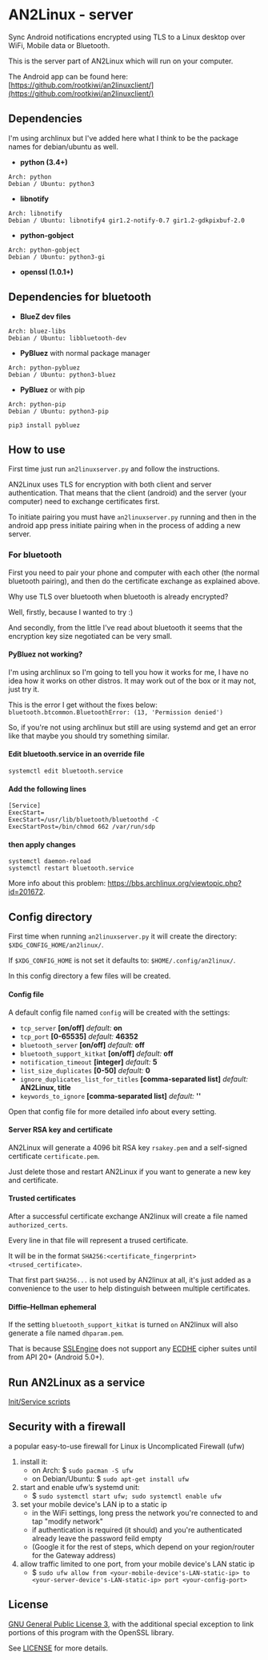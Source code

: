 # AN2Linux - server
Sync Android notifications encrypted using TLS to a Linux desktop over WiFi, Mobile data or Bluetooth.

This is the server part of AN2Linux which will run on your computer.

The Android app can be found here: [https://github.com/rootkiwi/an2linuxclient/](https://github.com/rootkiwi/an2linuxclient/)

## Dependencies
I'm using archlinux but I've added here what I think to be the package
names for debian/ubuntu as well.

* **python (3.4+)**
```
Arch: python
Debian / Ubuntu: python3
```

* **libnotify**
```
Arch: libnotify
Debian / Ubuntu: libnotify4 gir1.2-notify-0.7 gir1.2-gdkpixbuf-2.0
```

* **python-gobject**
```
Arch: python-gobject
Debian / Ubuntu: python3-gi
```

* **openssl (1.0.1+)**


## Dependencies for bluetooth

* **BlueZ dev files**
```
Arch: bluez-libs
Debian / Ubuntu: libbluetooth-dev
```

* **PyBluez** with normal package manager
```
Arch: python-pybluez
Debian / Ubuntu: python3-bluez
```


* **PyBluez** or with pip
```
Arch: python-pip
Debian / Ubuntu: python3-pip

pip3 install pybluez
```

## How to use
First time just run `an2linuxserver.py` and follow the instructions.

AN2Linux uses TLS for encryption with both client and server authentication.
That means that the client (android) and the server (your computer)
need to exchange certificates first.

To initiate pairing you must have `an2linuxserver.py` running and then in the
android app press initiate pairing when in the process of adding a new server.

### For bluetooth
First you need to pair your phone and computer with each other (the normal
bluetooth pairing), and then do the certificate exchange as explained above.

Why use TLS over bluetooth when bluetooth is already encrypted?

Well, firstly, because I wanted to try :)

And secondly, from the little I've read about bluetooth it seems that the
encryption key size negotiated can be very small.

#### PyBluez not working?
I'm using archlinux so I'm going to tell you how it works for me, I have no
idea how it works on other distros. It may work out of the box or it may not, just try it.

This is the error I get without the fixes below:<br>
`bluetooth.btcommon.BluetoothError: (13, 'Permission denied')`

So, if you're not using archlinux but still are using systemd and get an error like
that maybe you should try something similar.

#### Edit bluetooth.service in an override file
```
systemctl edit bluetooth.service
```

#### Add the following lines
```
[Service]
ExecStart=
ExecStart=/usr/lib/bluetooth/bluetoothd -C
ExecStartPost=/bin/chmod 662 /var/run/sdp
```

#### then apply changes
```
systemctl daemon-reload
systemctl restart bluetooth.service
```

More info about this problem:
https://bbs.archlinux.org/viewtopic.php?id=201672.

## Config directory
First time when running `an2linuxserver.py` it will create the directory:
`$XDG_CONFIG_HOME/an2linux/`.

If `$XDG_CONFIG_HOME` is not set it defaults to: `$HOME/.config/an2linux/`.

In this config directory a few files will be created.

#### Config file
A default config file named `config` will be created with the settings:
- `tcp_server` **[on/off]** *default:* **on**
- `tcp_port` **[0-65535]** *default:* **46352**
- `bluetooth_server` **[on/off]** *default:* **off**
- `bluetooth_support_kitkat` **[on/off]** *default:* **off**
- `notification_timeout` **[integer]** *default:* **5**
- `list_size_duplicates` **[0-50]** *default:* **0**
- `ignore_duplicates_list_for_titles` **[comma-separated list]** *default:* **AN2Linux, title**
- `keywords_to_ignore` **[comma-separated list]** *default:* **''**

Open that config file for more detailed info about every setting.

#### Server RSA key and certificate
AN2Linux will generate a 4096 bit RSA key `rsakey.pem`  and a self-signed certificate `certificate.pem`.

Just delete those and restart AN2Linux if you want to generate a new key and certificate.

#### Trusted certificates
After a successful certificate exchange AN2linux will create a file named
`authorized_certs`.

Every line in that file will represent a trused certificate.

It will be in the format `SHA256:<certificate_fingerprint> <trused_certificate>`.

That first part `SHA256...` is not used by AN2linux at all, it's just
added as a convenience to the user to help distinguish between multiple certificates.

#### Diffie–Hellman ephemeral
If the setting `bluetooth_support_kitkat` is turned `on` AN2linux will also generate a file named `dhparam.pem`.

That is because [SSLEngine](https://developer.android.com/reference/javax/net/ssl/SSLEngine.html) does not support any
[ECDHE](https://en.wikipedia.org/wiki/Elliptic_curve_Diffie%E2%80%93Hellman) cipher suites
until from API 20+ (Android 5.0+).

## Run AN2Linux as a service
[Init/Service scripts](https://github.com/rootkiwi/an2linuxserver/tree/master/init)

## Security with a firewall
a popular easy-to-use firewall for Linux is Uncomplicated Firewall (ufw)

1. install it:
    - on Arch: $ `sudo pacman -S ufw`
    - on Debian/Ubuntu: $ `sudo apt-get install ufw`
2. start and enable ufw’s systemd unit:
    - $ `sudo systemctl start ufw; sudo systemctl enable ufw`
3. set your mobile device's LAN ip to a static ip
    - in the WiFi settings, long press the network you're connected to and tap "modify network"
    - if authentication is required (it should) and you're authenticated already leave the password feild empty
    - (Google it for the rest of steps, which depend on your region/router for the Gateway address)
4. allow traffic limited to one port, from your mobile device's LAN static ip
    - $ `sudo ufw allow from <your-mobile-device's-LAN-static-ip> to <your-server-device's-LAN-static-ip> port <your-config-port>`

## License
[GNU General Public License 3](https://www.gnu.org/licenses/gpl-3.0.html),
with the additional special exception to link portions of this program with the OpenSSL library.

See [LICENSE](LICENSE) for more details.
